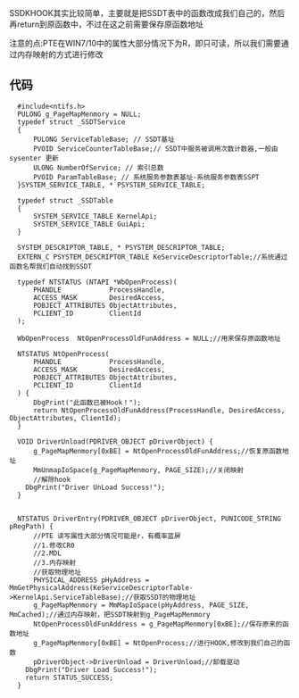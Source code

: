SSDKHOOK其实比较简单，主要就是把SSDT表中的函数改成我们自己的，然后再return到原函数中，不过在这之前需要保存原函数地址

注意的点:PTE在WIN7/10中的属性大部分情况下为R，即只可读，所以我们需要通过内存映射的方式进行修改

代码
---

      #include<ntifs.h>
      PULONG g_PageMapMenmory = NULL;
      typedef struct _SSDTService
      {
          PULONG ServiceTableBase; // SSDT基址
          PVOID ServiceCounterTableBase;// SSDT中服务被调用次数计数器,一般由sysenter 更新
          ULONG NumberOfService; // 索引总数
          PVOID ParamTableBase; // 系统服务参数表基址-系统服务参数表SSPT
      }SYSTEM_SERVICE_TABLE, * PSYSTEM_SERVICE_TABLE;

      typedef struct _SSDTable
      {
          SYSTEM_SERVICE_TABLE KernelApi; 
          SYSTEM_SERVICE_TABLE GuiApi;  
      }

      SYSTEM_DESCRIPTOR_TABLE, * PSYSTEM_DESCRIPTOR_TABLE;
      EXTERN_C PSYSTEM_DESCRIPTOR_TABLE KeServiceDescriptorTable;//系统通过函数名帮我们自动找到SSDT

      typedef NTSTATUS (NTAPI *WbOpenProcess)(
          PHANDLE            ProcessHandle,
          ACCESS_MASK        DesiredAccess,
          POBJECT_ATTRIBUTES ObjectAttributes,
          PCLIENT_ID         ClientId
      );

      WbOpenProcess  NtOpenProcessOldFunAddress = NULL;//用来保存原函数地址

      NTSTATUS NtOpenProcess(
          PHANDLE            ProcessHandle,
          ACCESS_MASK        DesiredAccess,
          POBJECT_ATTRIBUTES ObjectAttributes,
          PCLIENT_ID         ClientId
      ) {
          DbgPrint("此函数已被Hook！");
          return NtOpenProcessOldFunAddress(ProcessHandle, DesiredAccess, ObjectAttributes, ClientId);
      }

      VOID DriverUnload(PDRIVER_OBJECT pDriverObject) {
          g_PageMapMenmory[0xBE] = NtOpenProcessOldFunAddress;//恢复原函数地址
          MmUnmapIoSpace(g_PageMapMenmory, PAGE_SIZE);//关闭映射
          //解除hook   
        DbgPrint("Driver UnLoad Success!");
      }


      NTSTATUS DriverEntry(PDRIVER_OBJECT pDriverObject, PUNICODE_STRING pRegPath) {
          //PTE 读写属性大部分情况可能是r，有概率蓝屏
          //1.修改CR0
          //2.MDL
          //3.内存映射
          //获取物理地址
          PHYSICAL_ADDRESS pHyAddress = MmGetPhysicalAddress(KeServiceDescriptorTable->KernelApi.ServiceTableBase);//获取SSDT的物理地址
          g_PageMapMenmory = MmMapIoSpace(pHyAddress, PAGE_SIZE, MmCached);//通过内存映射，把SSDT映射到g_PageMapMenmory
          NtOpenProcessOldFunAddress = g_PageMapMenmory[0xBE];//保存原来的函数地址
          g_PageMapMenmory[0xBE] = NtOpenProcess;//进行HOOK,修改到我们自己的函数
          pDriverObject->DriverUnload = DriverUnload;//卸载驱动
        DbgPrint("Driver Load Success!");
        return STATUS_SUCCESS;
      }
